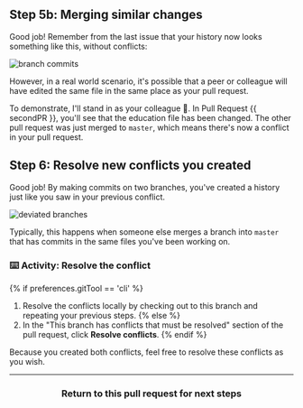 ## Step 5b: Merging similar changes

Good job! Remember from the last issue that your history now looks something like this, without conflicts:

![branch commits](https://user-images.githubusercontent.com/13326548/36703529-e1458976-1b10-11e8-97cb-ae4c2361bd20.png)

However, in a real world scenario, it's possible that a peer or colleague will have edited the same file in the same place as your pull request.

To demonstrate, I'll stand in as your colleague :wave:. In Pull Request {{ secondPR }}, you'll see that the education file has been changed. The other pull request was just merged to `master`, which means there's now a conflict in your pull request.

## Step 6: Resolve new conflicts you created

Good job! By making commits on two branches, you've created a history just like you saw in your previous conflict.

![deviated branches](https://user-images.githubusercontent.com/13326548/36703541-ef3c48f8-1b10-11e8-899f-bbaaf5927d24.png)

Typically, this happens when someone else merges a branch into `master` that has commits in the same files you've been working on.

### :keyboard: Activity: Resolve the conflict

{% if preferences.gitTool == 'cli' %}
1. Resolve the conflicts locally by checking out to this branch and repeating your previous steps.
{% else %}
1. In the "This branch has conflicts that must be resolved" section of the pull request, click **Resolve conflicts**.
{% endif %}

Because you created both conflicts, feel free to resolve these conflicts as you wish.

<hr>
<h3 align="center">Return to this pull request for next steps</h3>
